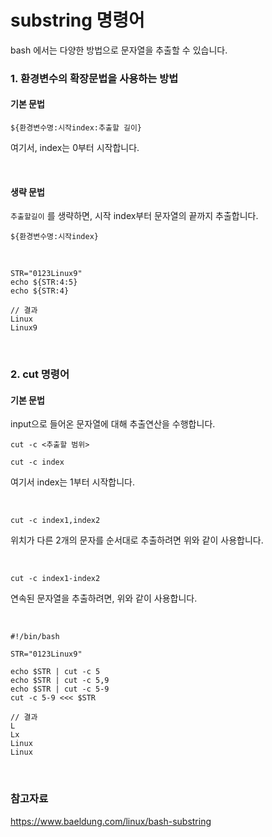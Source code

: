 # substring 명령어

bash 에서는 다양한 방법으로 문자열을 추출할 수 있습니다.

### 1. 환경변수의 확장문법을 사용하는 방법

#### 기본 문법

`${환경변수명:시작index:추출할 길이}`

여기서, index는 0부터 시작합니다.

<br>

#### 생략 문법

`추출할길이` 를 생략하면, 시작 index부터 문자열의 끝까지 추출합니다.

`${환경변수명:시작index}`

<br>

```shell
STR="0123Linux9"
echo ${STR:4:5}
echo ${STR:4}

// 결과
Linux
Linux9
```

<br>

### 2. cut 명령어

#### 기본 문법

input으로 들어온 문자열에 대해 추출연산을 수행합니다.

`cut -c <추출할 범위>`

`cut -c index`

여기서 index는 1부터 시작합니다.

<br>

`cut -c index1,index2`

위치가 다른 2개의 문자를 순서대로 추출하려면 위와 같이 사용합니다.

<br>

`cut -c index1-index2`

연속된 문자열을 추출하려면, 위와 같이 사용합니다.

<br>

```shell
#!/bin/bash

STR="0123Linux9"

echo $STR | cut -c 5
echo $STR | cut -c 5,9
echo $STR | cut -c 5-9
cut -c 5-9 <<< $STR

// 결과
L
Lx
Linux
Linux
```

<br>

### 참고자료

https://www.baeldung.com/linux/bash-substring